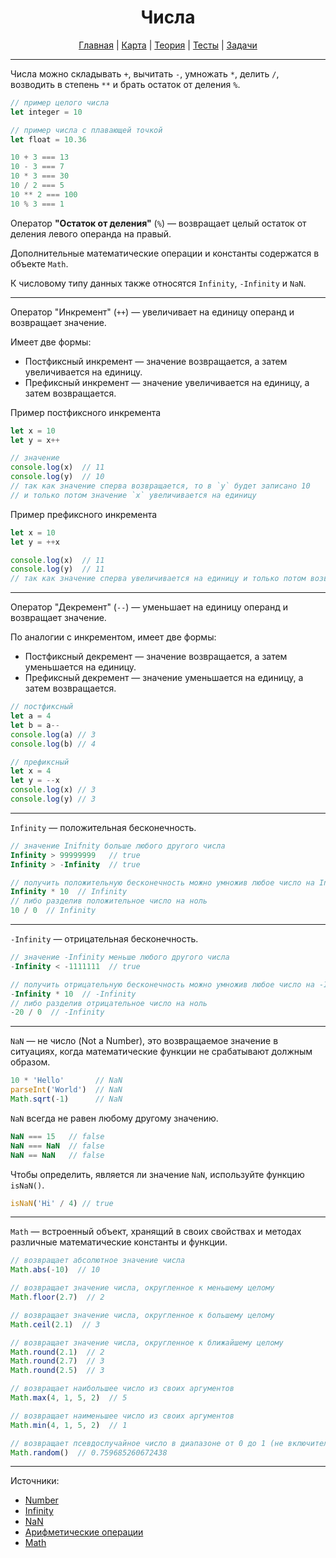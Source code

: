 <div align="center">

# Числа

[Главная](https://github.com/dollaween/junior-roadmap/)
|
[Карта](/roadmap/README.md)
|
[Теория](/theory/README.md)
|
[Тесты](/tests/README.md)
|
[Задачи](/tasks/README.md)

</div>

---

Числа можно складывать `+`, вычитать `-`, умножать `*`, делить `/`, возводить в степень `**` и брать остаток от деления `%`.

```js
// пример целого числа
let integer = 10

// пример числа с плавающей точкой
let float = 10.36

10 + 3 === 13
10 - 3 === 7
10 * 3 === 30
10 / 2 === 5
10 ** 2 === 100
10 % 3 === 1
```

Оператор **"Остаток от деления"** (`%`) — возвращает целый остаток от деления левого операнда на правый.

Дополнительные математические операции и константы содержатся в объекте `Math`.

К числовому типу данных также относятся `Infinity`, `-Infinity` и `NaN`.

---

Оператор "Инкремент" (`++`) — увеличивает на единицу операнд и возвращает значение.

Имеет две формы:
* Постфиксный инкремент — значение возвращается, а затем увеличивается на единицу.
* Префиксный инкремент — значение увеличивается на единицу, а затем возвращается.

Пример постфиксного инкремента
```js
let x = 10
let y = x++

// значение 
console.log(x)  // 11
console.log(y)  // 10
// так как значение сперва возвращается, то в `y` будет записано 10
// и только потом значение `x` увеличивается на единицу
```

Пример префиксного инкремента
```js
let x = 10
let y = ++x

console.log(x)  // 11
console.log(y)  // 11
// так как значение сперва увеличивается на единицу и только потом возвращается, то в `y` попадет число `11`
```

---

Оператор "Декремент" (`--`) — уменьшает на единицу операнд и возвращает значение.

По аналогии с инкрементом, имеет две формы:
* Постфиксный декремент — значение возвращается, а затем уменьшается на единицу.
* Префиксный декремент — значение уменьшается на единицу, а затем возвращается.

```js
// постфиксный
let a = 4
let b = a--
console.log(a) // 3
console.log(b) // 4

// префиксный
let x = 4
let y = --x
console.log(x) // 3
console.log(y) // 3
```

---

`Infinity` — положительная бесконечность.

```js
// значение Inifnity больше любого другого числа
Infinity > 99999999   // true
Infinity > -Infinity  // true

// получить положительную бесконечность можно умножив любое число на Infinity
Infinity * 10  // Infinity
// либо разделив положительное число на ноль
10 / 0  // Infinity
```

---

`-Infinity` — отрицательная бесконечность.

```js
// значение -Infinity меньше любого другого числа
-Infinity < -1111111  // true

// получить отрицательную бесконечность можно умножив любое число на -Infinity
-Infinity * 10  // -Infinity
// либо разделив отрицательное число на ноль
-20 / 0  // -Infinity
```

---

`NaN` — не число (Not a Number), это возвращаемое значение в ситуациях, когда математические функции не срабатывают должным образом.

```js
10 * 'Hello'       // NaN
parseInt('World')  // NaN
Math.sqrt(-1)      // NaN
```

`NaN` всегда не равен любому другому значению.

```js
NaN === 15   // false
NaN === NaN  // false
NaN == NaN   // false
```

Чтобы определить, является ли значение `NaN`, используйте функцию `isNaN()`.

```js
isNaN('Hi' / 4) // true
```

---

`Math` — встроенный объект, хранящий в своих свойствах и методах различные математические константы и функции.

```js
// возвращает абсолютное значение числа
Math.abs(-10)  // 10

// возвращает значение числа, округленное к меньшему целому
Math.floor(2.7)  // 2

// возвращает значение числа, округленное к большему целому
Math.ceil(2.1)  // 3

// возвращает значение числа, округленное к ближайшему целому
Math.round(2.1)  // 2
Math.round(2.7)  // 3
Math.round(2.5)  // 3

// возвращает наибольшее число из своих аргументов
Math.max(4, 1, 5, 2)  // 5

// возвращает наименьшее число из своих аргументов
Math.min(4, 1, 5, 2)  // 1

// возвращает псевдослучайное число в диапазоне от 0 до 1 (не включительно)
Math.random()  // 0.759685260672438
```

---

Источники:
* [Number](https://developer.mozilla.org/ru/docs/Web/JavaScript/Reference/Global_Objects/Number)
* [Infinity](https://developer.mozilla.org/ru/docs/Web/JavaScript/Reference/Global_Objects/Infinity)
* [NaN](https://developer.mozilla.org/ru/docs/Web/JavaScript/Reference/Global_Objects/NaN)
* [Арифметические операции](https://developer.mozilla.org/ru/docs/conflicting/Web/JavaScript/Reference/Operators#remainder)
* [Math](https://developer.mozilla.org/ru/docs/Web/JavaScript/Reference/Global_Objects/Math)
